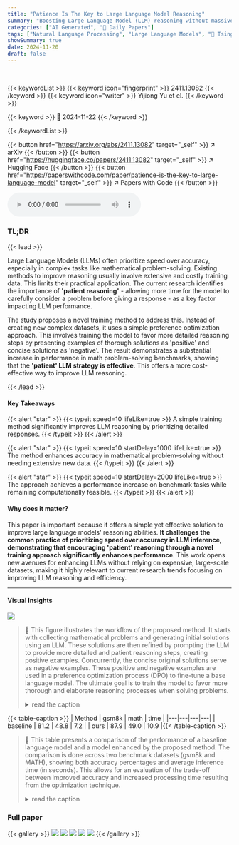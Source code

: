 ```yaml
---
title: "Patience Is The Key to Large Language Model Reasoning"
summary: "Boosting Large Language Model (LLM) reasoning without massive datasets: A novel training method encourages 'patient' reasoning, improving accuracy by up to 6.7% on benchmark tasks."
categories: ["AI Generated", "🤗 Daily Papers"]
tags: ["Natural Language Processing", "Large Language Models", "🏢 Tsinghua University",]
showSummary: true
date: 2024-11-20
draft: false
---
```


<br>

{{< keywordList >}}
{{< keyword icon="fingerprint" >}} 2411.13082 {{< /keyword >}}
{{< keyword icon="writer" >}} Yijiong Yu et el. {{< /keyword >}}
 
{{< keyword >}} 🤗 2024-11-22 {{< /keyword >}}
 
{{< /keywordList >}}

{{< button href="https://arxiv.org/abs/2411.13082" target="_self" >}}
↗ arXiv
{{< /button >}}
{{< button href="https://huggingface.co/papers/2411.13082" target="_self" >}}
↗ Hugging Face
{{< /button >}}
{{< button href="https://paperswithcode.com/paper/patience-is-the-key-to-large-language-model" target="_self" >}}
↗ Papers with Code
{{< /button >}}



<audio controls>
    <source src="https://ai-paper-reviewer.com/2411.13082/podcast.wav" type="audio/wav">
    Your browser does not support the audio element.
</audio>


### TL;DR


{{< lead >}}

Large Language Models (LLMs) often prioritize speed over accuracy, especially in complex tasks like mathematical problem-solving.  Existing methods to improve reasoning usually involve extensive and costly training data. This limits their practical application. The current research identifies the importance of  **'patient reasoning'** - allowing more time for the model to carefully consider a problem before giving a response - as a key factor impacting LLM performance. 

The study proposes a novel training method to address this. Instead of creating new complex datasets, it uses a simple preference optimization approach.  This involves training the model to favor more detailed reasoning steps by presenting examples of thorough solutions as 'positive' and concise solutions as 'negative'.  The result demonstrates a substantial increase in performance in math problem-solving benchmarks, showing that the **'patient' LLM strategy is effective**. This offers a more cost-effective way to improve LLM reasoning.

{{< /lead >}}


#### Key Takeaways

{{< alert "star" >}}
{{< typeit speed=10 lifeLike=true >}} A simple training method significantly improves LLM reasoning by prioritizing detailed responses. {{< /typeit >}}
{{< /alert >}}

{{< alert "star" >}}
{{< typeit speed=10 startDelay=1000 lifeLike=true >}} The method enhances accuracy in mathematical problem-solving without needing extensive new data. {{< /typeit >}}
{{< /alert >}}

{{< alert "star" >}}
{{< typeit speed=10 startDelay=2000 lifeLike=true >}} The approach achieves a performance increase on benchmark tasks while remaining computationally feasible. {{< /typeit >}}
{{< /alert >}}

#### Why does it matter?
This paper is important because it offers a simple yet effective solution to improve large language models' reasoning abilities.  **It challenges the common practice of prioritizing speed over accuracy in LLM inference, demonstrating that encouraging 'patient' reasoning through a novel training approach significantly enhances performance**. This work opens new avenues for enhancing LLMs without relying on expensive, large-scale datasets, making it highly relevant to current research trends focusing on improving LLM reasoning and efficiency.

------
#### Visual Insights



![](https://arxiv.org/html/2411.13082/extracted/6012215/patient_dpo.png)

> 🔼 This figure illustrates the workflow of the proposed method. It starts with collecting mathematical problems and generating initial solutions using an LLM.  These solutions are then refined by prompting the LLM to provide more detailed and patient reasoning steps, creating positive examples.  Concurrently, the concise original solutions serve as negative examples.  These positive and negative examples are used in a preference optimization process (DPO) to fine-tune a base language model. The ultimate goal is to train the model to favor more thorough and elaborate reasoning processes when solving problems.
> <details>
> <summary>read the caption</summary>
> Figure 1: The overall process of our methods.
> </details>





{{< table-caption >}}
| Method | gsm8k | math | time |
|---|---|---|---|
| baseline | 81.2 | 48.8 | 7.2 |
| ours | 87.9 | 49.0 | 10.9 |{{< /table-caption >}}

> 🔼 This table presents a comparison of the performance of a baseline language model and a model enhanced by the proposed method.  The comparison is done across two benchmark datasets (gsm8k and MATH), showing both accuracy percentages and average inference time (in seconds).  This allows for an evaluation of the trade-off between improved accuracy and increased processing time resulting from the optimization technique.
> <details>
> <summary>read the caption</summary>
> Table 1: The accuracy (%) and the average time consumption (seconds) of the based model and the model optimized by out methods on gsm8k and MATH.
> </details>





### Full paper

{{< gallery >}}
<img src="https://ai-paper-reviewer.com/2411.13082/1.png" class="grid-w50 md:grid-w33 xl:grid-w25" />
<img src="https://ai-paper-reviewer.com/2411.13082/2.png" class="grid-w50 md:grid-w33 xl:grid-w25" />
<img src="https://ai-paper-reviewer.com/2411.13082/3.png" class="grid-w50 md:grid-w33 xl:grid-w25" />
<img src="https://ai-paper-reviewer.com/2411.13082/4.png" class="grid-w50 md:grid-w33 xl:grid-w25" />
<img src="https://ai-paper-reviewer.com/2411.13082/5.png" class="grid-w50 md:grid-w33 xl:grid-w25" />
{{< /gallery >}}